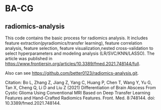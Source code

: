 # BA-CG

## radiomics-analysis
This code contains the basic process for radiomics analysis. It includes feature extraction(pyradiomics/transfer learning), feature correlation analysis, feature selection, feature visualization,nested cross-validation to select hyperparameters and modeling analysis (LR/SVC/KNN/LASSO).
The article was published in https://www.frontiersin.org/articles/10.3389/fmed.2021.748144/full.

Also can see https://github.com/better0123/radiomics-analysis.git.

Citation: Bo L, Zhang Z, Jiang Z, Yang C, Huang P, Chen T, Wang Y, Yu G, Tan X, Cheng Q, Li D and Liu Z (2021) Differentiation of Brain Abscess From Cystic Glioma Using Conventional MRI Based on Deep Transfer Learning Features and Hand-Crafted Radiomics Features. Front. Med. 8:748144. doi: 10.3389/fmed.2021.748144.
